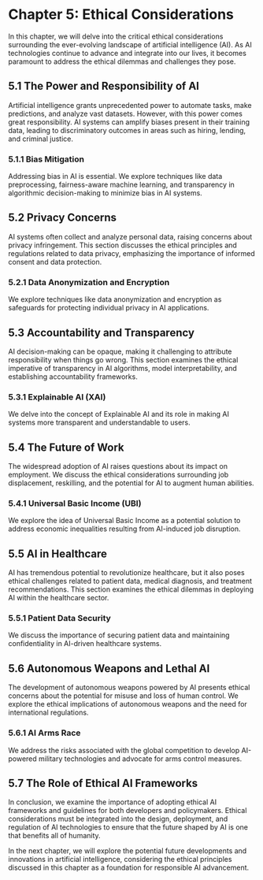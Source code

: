 Chapter 5: Ethical Considerations
=================================

In this chapter, we will delve into the critical ethical considerations surrounding the ever-evolving landscape of artificial intelligence (AI). As AI technologies continue to advance and integrate into our lives, it becomes paramount to address the ethical dilemmas and challenges they pose.

5.1 The Power and Responsibility of AI
--------------------------------------

Artificial intelligence grants unprecedented power to automate tasks, make predictions, and analyze vast datasets. However, with this power comes great responsibility. AI systems can amplify biases present in their training data, leading to discriminatory outcomes in areas such as hiring, lending, and criminal justice.

### 5.1.1 Bias Mitigation

Addressing bias in AI is essential. We explore techniques like data preprocessing, fairness-aware machine learning, and transparency in algorithmic decision-making to minimize bias in AI systems.

5.2 Privacy Concerns
--------------------

AI systems often collect and analyze personal data, raising concerns about privacy infringement. This section discusses the ethical principles and regulations related to data privacy, emphasizing the importance of informed consent and data protection.

### 5.2.1 Data Anonymization and Encryption

We explore techniques like data anonymization and encryption as safeguards for protecting individual privacy in AI applications.

5.3 Accountability and Transparency
-----------------------------------

AI decision-making can be opaque, making it challenging to attribute responsibility when things go wrong. This section examines the ethical imperative of transparency in AI algorithms, model interpretability, and establishing accountability frameworks.

### 5.3.1 Explainable AI (XAI)

We delve into the concept of Explainable AI and its role in making AI systems more transparent and understandable to users.

5.4 The Future of Work
----------------------

The widespread adoption of AI raises questions about its impact on employment. We discuss the ethical considerations surrounding job displacement, reskilling, and the potential for AI to augment human abilities.

### 5.4.1 Universal Basic Income (UBI)

We explore the idea of Universal Basic Income as a potential solution to address economic inequalities resulting from AI-induced job disruption.

5.5 AI in Healthcare
--------------------

AI has tremendous potential to revolutionize healthcare, but it also poses ethical challenges related to patient data, medical diagnosis, and treatment recommendations. This section examines the ethical dilemmas in deploying AI within the healthcare sector.

### 5.5.1 Patient Data Security

We discuss the importance of securing patient data and maintaining confidentiality in AI-driven healthcare systems.

5.6 Autonomous Weapons and Lethal AI
------------------------------------

The development of autonomous weapons powered by AI presents ethical concerns about the potential for misuse and loss of human control. We explore the ethical implications of autonomous weapons and the need for international regulations.

### 5.6.1 AI Arms Race

We address the risks associated with the global competition to develop AI-powered military technologies and advocate for arms control measures.

5.7 The Role of Ethical AI Frameworks
-------------------------------------

In conclusion, we examine the importance of adopting ethical AI frameworks and guidelines for both developers and policymakers. Ethical considerations must be integrated into the design, deployment, and regulation of AI technologies to ensure that the future shaped by AI is one that benefits all of humanity.

In the next chapter, we will explore the potential future developments and innovations in artificial intelligence, considering the ethical principles discussed in this chapter as a foundation for responsible AI advancement.
